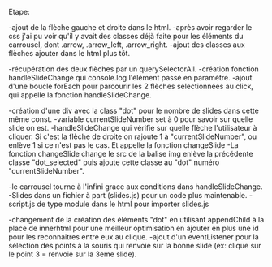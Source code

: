 Etape:

-ajout de la flèche gauche et droite dans le html.
-après avoir regarder le css j'ai pu voir qu'il y avait des classes déjà faite pour les éléments du carrousel,
dont .arrow, .arrow_left, .arrow_right.
-ajout des classes aux flèches ajouter dans le html plus tôt.

-récupération des deux flèches par un querySelectorAll.
-création fonction handleSlideChange qui console.log l'élément passé en paramètre.
-ajout d'une boucle forEach pour parcourir les 2 flèches selectionnées au click,
qui appelle la fonction handleSlideChange.

-création d'une div avec la class "dot" pour le nombre de slides dans cette même const.
-variable currentSlideNumber set à 0 pour savoir sur quelle slide on est.
-handleSlideChange qui vérifie sur quelle flèche l'utilisateur à cliquer.
Si c'est la flèche de droite on rajoute 1 à "currentSlideNumber", ou enlève 1 si ce n'est pas le cas. Et appelle la fonction changeSlide
-La fonction changeSlide change le src de la balise img enlève la précédente classe "dot_selected" puis ajoute cette classe au "dot" numéro "currentSlideNumber".

-le carrousel tourne à l'infini grace aux conditions dans handleSlideChange.
-Slides dans un fichier à part (slides.js) pour un code plus maintenable.
-script.js de type module dans le html pour importer slides.js

-changement de la création des éléments "dot" en utilisant appendChild à la place de innerhtml pour une meilleur optimisation en ajouter en plus une id pour les reconnaitres entre eux au clique.
-ajout d'un eventListener pour la sélection des points à la souris qui renvoie sur la bonne slide (ex: clique sur le point 3 = renvoie sur la 3eme slide).

